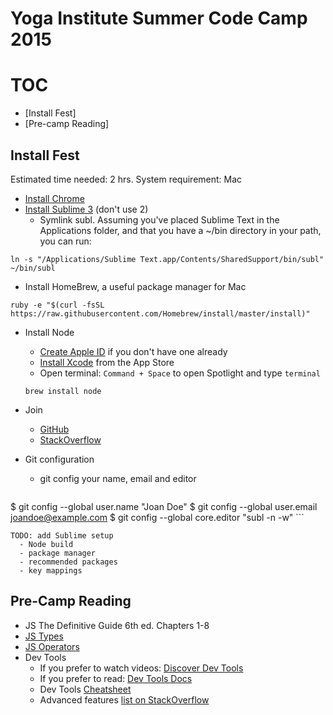 # Yoga Institute Summer Code Camp 2015

# TOC

- [Install Fest]
- [Pre-camp Reading]

## Install Fest

Estimated time needed: 2 hrs.
System requirement: Mac

* [Install Chrome](https://www.google.com/intl/en/chrome/browser/desktop/index.html)
* [Install Sublime 3](http://www.sublimetext.com/3) (don't use 2)
    * Symlink subl.  Assuming you've placed Sublime Text in the Applications folder, and that you have a ~/bin directory in your path, you can run:    

```
ln -s "/Applications/Sublime Text.app/Contents/SharedSupport/bin/subl" ~/bin/subl
```
* Install HomeBrew, a useful package manager for Mac

```
ruby -e "$(curl -fsSL https://raw.githubusercontent.com/Homebrew/install/master/install)"
```
 
* Install Node
    * [Create Apple ID](https://appleid.apple.com/account) if you don't have one already
    * [Install Xcode](https://itunes.apple.com/us/app/xcode/id497799835?ls=1&mt=12) from the App Store
    * Open terminal: `Command + Space` to open  Spotlight and type `terminal`
    
    ```
    brew install node
    ```

* Join
    * [GitHub](https://github.com/join)
    * [StackOverflow](https://stackoverflow.com/users/signup)
* Git configuration
    * git config your name, email and editor
        
    ```
$ git config --global user.name "Joan Doe"
$ git config --global user.email joandoe@example.com
$ git config --global core.editor "subl -n -w"
    ```
    
    TODO: add Sublime setup
      - Node build
      - package manager
      - recommended packages
      - key mappings

## Pre-Camp Reading

- JS The Definitive Guide 6th ed. Chapters 1-8
- [JS Types](https://blogs.adobe.com/webplatform/2012/08/27/javascript-types/)
- [JS Operators](https://blogs.adobe.com/webplatform/2012/09/21/javascript-operators/)
- Dev Tools
   - If you prefer to watch videos: [Discover Dev Tools](http://discover-devtools.codeschool.com/)
   - If you prefer to read: [Dev Tools Docs](https://developer.chrome.com/devtools)
   - Dev Tools [Cheatsheet](http://anti-code.com/devtools-cheatsheet/)
   - Advanced features [list on StackOverflow](http://stackoverflow.com/questions/16752622/chrome-developer-tools-best-resource-for-learning-advanced-features)
